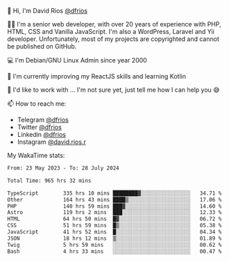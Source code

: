 👋 Hi, I'm David Rios [@dfrios](https://github.com/dfrios)

👨‍💻 I'm a senior web developer, with over 20 years of experience with PHP, HTML, CSS and Vanilla JavaScript. I'm also a WordPress, Laravel and Yii developer. Unfortunately, most of my projects are copyrighted and cannot be published on GitHub.

💻 I'm Debian/GNU Linux Admin since year 2000

🌱 I'm currently improving my ReactJS skills and learning Kotlin

💞️ I'd like to work with ... I'm not sure yet, just tell me how I can help you 😅


📫 How to reach me:
* Telegram [@dfrios](https://t.me/dfrios)
* Twitter [@dfrios](https://twitter.com/dfrios)
* Linkedin [@dfrios](https://linkedin.com/in/dfrios)
* Instagram [@david.rios.r](https://instagram.com/david.rios.r)



My WakaTime stats:
<!--START_SECTION:waka-->

```txt
From: 23 May 2023 - To: 28 July 2024

Total Time: 965 hrs 32 mins

TypeScript        335 hrs 10 mins ████████▓░░░░░░░░░░░░░░░░   34.71 %
Other             164 hrs 43 mins ████▒░░░░░░░░░░░░░░░░░░░░   17.06 %
PHP               140 hrs 59 mins ███▓░░░░░░░░░░░░░░░░░░░░░   14.60 %
Astro             119 hrs 2 mins  ███░░░░░░░░░░░░░░░░░░░░░░   12.33 %
HTML              64 hrs 50 mins  █▓░░░░░░░░░░░░░░░░░░░░░░░   06.72 %
CSS               51 hrs 59 mins  █▒░░░░░░░░░░░░░░░░░░░░░░░   05.38 %
JavaScript        41 hrs 52 mins  █░░░░░░░░░░░░░░░░░░░░░░░░   04.34 %
JSON              18 hrs 12 mins  ▒░░░░░░░░░░░░░░░░░░░░░░░░   01.89 %
Twig              5 hrs 59 mins   ░░░░░░░░░░░░░░░░░░░░░░░░░   00.62 %
Bash              4 hrs 33 mins   ░░░░░░░░░░░░░░░░░░░░░░░░░   00.47 %
```

<!--END_SECTION:waka-->
